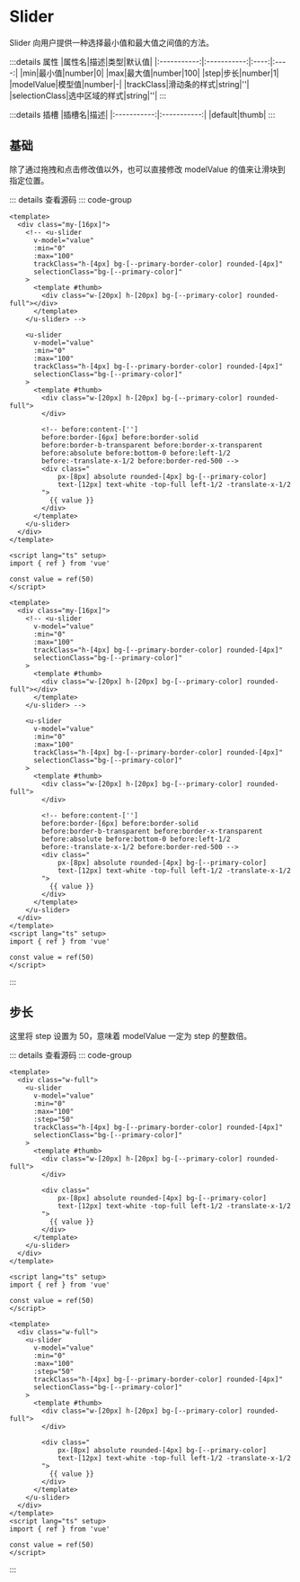 <!-- import -->
<script setup>
import Basic from '../examples/slider/01.basic.vue'
import Step from '../examples/slider/02.step.vue'
</script>
<!-- import -->

# Slider

Slider 向用户提供一种选择最小值和最大值之间值的方法。

:::details 属性
|属性名|描述|类型|默认值|
|:-----------:|:-----------:|:----:|:----:|
|min|最小值|number|0|
|max|最大值|number|100|
|step|步长|number|1|
|modelValue|模型值|number|-|
|trackClass|滑动条的样式|string|''|
|selectionClass|选中区域的样式|string|''|
:::

:::details 插槽
|插槽名|描述|
|:-----------:|:-----------:|
|default|thumb|
:::

## 基础

除了通过拖拽和点击修改值以外，也可以直接修改 modelValue 的值来让滑块到指定位置。

<!-- component -->
<Basic></Basic>
::: details 查看源码
::: code-group
```vue [template]
<template>
  <div class="my-[16px]">
    <!-- <u-slider 
      v-model="value" 
      :min="0"
      :max="100" 
      trackClass="h-[4px] bg-[--primary-border-color] rounded-[4px]"
      selectionClass="bg-[--primary-color]"
    >
      <template #thumb>
        <div class="w-[20px] h-[20px] bg-[--primary-color] rounded-full"></div>
      </template>
    </u-slider> -->

    <u-slider 
      v-model="value" 
      :min="0"
      :max="100" 
      trackClass="h-[4px] bg-[--primary-border-color] rounded-[4px]"
      selectionClass="bg-[--primary-color]"
    >
      <template #thumb>
        <div class="w-[20px] h-[20px] bg-[--primary-color] rounded-full">
        </div>

        <!-- before:content-[''] 
        before:border-[6px] before:border-solid
        before:border-b-transparent before:border-x-transparent
        before:absolute before:bottom-0 before:left-1/2 
        before:-translate-x-1/2 before:border-red-500 -->
        <div class="
            px-[8px] absolute rounded-[4px] bg-[--primary-color]
            text-[12px] text-white -top-full left-1/2 -translate-x-1/2
        ">
          {{ value }}
        </div>
      </template>
    </u-slider>
  </div>
</template>
```

```vue [script]
<script lang="ts" setup>
import { ref } from 'vue'

const value = ref(50)
</script>
```

```vue [all]
<template>
  <div class="my-[16px]">
    <!-- <u-slider 
      v-model="value" 
      :min="0"
      :max="100" 
      trackClass="h-[4px] bg-[--primary-border-color] rounded-[4px]"
      selectionClass="bg-[--primary-color]"
    >
      <template #thumb>
        <div class="w-[20px] h-[20px] bg-[--primary-color] rounded-full"></div>
      </template>
    </u-slider> -->

    <u-slider 
      v-model="value" 
      :min="0"
      :max="100" 
      trackClass="h-[4px] bg-[--primary-border-color] rounded-[4px]"
      selectionClass="bg-[--primary-color]"
    >
      <template #thumb>
        <div class="w-[20px] h-[20px] bg-[--primary-color] rounded-full">
        </div>

        <!-- before:content-[''] 
        before:border-[6px] before:border-solid
        before:border-b-transparent before:border-x-transparent
        before:absolute before:bottom-0 before:left-1/2 
        before:-translate-x-1/2 before:border-red-500 -->
        <div class="
            px-[8px] absolute rounded-[4px] bg-[--primary-color]
            text-[12px] text-white -top-full left-1/2 -translate-x-1/2
        ">
          {{ value }}
        </div>
      </template>
    </u-slider>
  </div>
</template>
<script lang="ts" setup>
import { ref } from 'vue'

const value = ref(50)
</script>

```

:::
<!-- component -->

## 步长

这里将 step 设置为 50，意味着 modelValue 一定为 step 的整数倍。

<!-- component -->
<Step></Step>
::: details 查看源码
::: code-group
```vue [template]
<template>
  <div class="w-full">
    <u-slider 
      v-model="value" 
      :min="0"
      :max="100" 
      :step="50"
      trackClass="h-[4px] bg-[--primary-border-color] rounded-[4px]"
      selectionClass="bg-[--primary-color]"
    >
      <template #thumb>
        <div class="w-[20px] h-[20px] bg-[--primary-color] rounded-full">
        </div>

        <div class="
            px-[8px] absolute rounded-[4px] bg-[--primary-color]
            text-[12px] text-white -top-full left-1/2 -translate-x-1/2
        ">
          {{ value }}
        </div>
      </template>
    </u-slider>
  </div>
</template>
```

```vue [script]
<script lang="ts" setup>
import { ref } from 'vue'

const value = ref(50)
</script>
```

```vue [all]
<template>
  <div class="w-full">
    <u-slider 
      v-model="value" 
      :min="0"
      :max="100" 
      :step="50"
      trackClass="h-[4px] bg-[--primary-border-color] rounded-[4px]"
      selectionClass="bg-[--primary-color]"
    >
      <template #thumb>
        <div class="w-[20px] h-[20px] bg-[--primary-color] rounded-full">
        </div>

        <div class="
            px-[8px] absolute rounded-[4px] bg-[--primary-color]
            text-[12px] text-white -top-full left-1/2 -translate-x-1/2
        ">
          {{ value }}
        </div>
      </template>
    </u-slider>
  </div>
</template>
<script lang="ts" setup>
import { ref } from 'vue'

const value = ref(50)
</script>

```

:::
<!-- component -->
